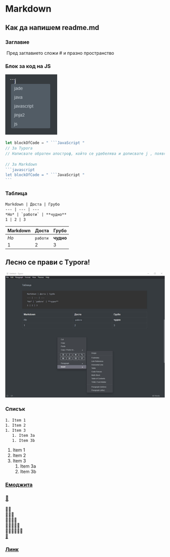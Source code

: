 # Markdown

## Как да напишем readme.md 



### Заглавие

​	Пред заглавието сложи # и празно пространство

### Блок за код на JS


![Блок за код на JS](obratenapostrofjs.jpg)



```javascript
let blockOfCode = " ```JavaScript "
// За Typora 
// Написвате обратен апостроф, който се удебелява и дописвате j , появява се избор, избирате! 

// За Markdown
​```javascript
let blockOfCode = " ```JavaScript "
​```
```



### Таблица

```
Markdown | Доста | Грубо
--- | --- | ---
*Но* | `работи` | **чудно**
1 | 2 | 3
```

Markdown | Доста | Грубо
--- | --- | ---
*Но* | `работи` | **чудно**
1 | 2 | 3

## Лесно се прави с Тypora!

![Лесно се прави с Тypora!](tablica-typora.jpg)


### Списък


```
1. Item 1
1. Item 2
1. Item 3
   1. Item 3a
   1. Item 3b

```

1. Item 1
1. Item 2
1. Item 3
   1. Item 3a
   1. Item 3b

### [Емоджита](https://emojipedia.org/objects/)  
### [🦠](https://emojipedia.org/microbe/)  
🦠🦠  
🦠🦠🦠  
🦠🦠🦠🦠  
🦠🦠🦠🦠🦠  
🦠🦠🦠🦠🦠🦠  
[🧫](https://emojipedia.org/petri-dish/)  

### [Линк](https://github.com/vvpetkov/Markdown.git)  
